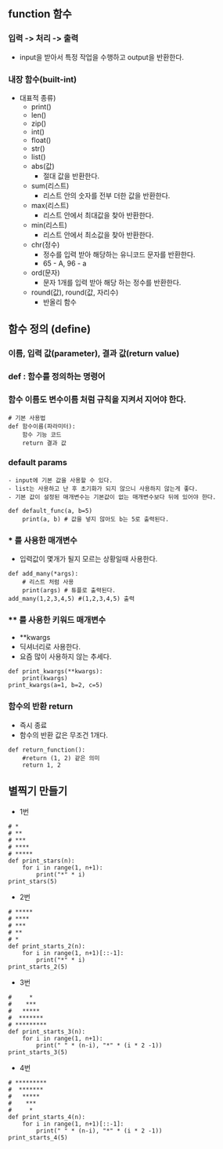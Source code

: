 ## function 함수
### 입력 -> 처리 -> 출력
 - input을 받아서 특정 작업을 수행하고 output을 반환한다.

### 내장 함수(built-int)
 - 대표적 종류)
   - print()
   - len()
   - zip()
   - int()
   - float()
   - str()
   - list()
   - abs(값)
     - 절대 값을 반환한다.
   - sum(리스트)
     - 리스트 안의 숫자를 전부 더한 값을 반환한다.
   - max(리스트)
     - 리스트 안에서 최대값을 찾아 반환한다.
   - min(리스트)
     - 리스트 안에서 최소값을 찾아 반환한다.
   - chr(정수)
     - 정수를 입력 받아 해당하는 유니코드 문자를 반환한다.
     - 65 - A, 96 - a
   - ord(문자)
     - 문자 1개를 입력 받아 해당 하는 정수를 반환한다.
   - round(값), round(값, 자리수)
     - 반올리 함수

## 함수 정의 (define)
### 이름, 입력 값(parameter), 결과 값(return value)
### def : 함수를 정의하는 명령어
### 함수 이름도 변수이름 처럼 규칙을 지켜서 지어야 한다.
```
# 기본 사용법
def 함수이름(파라미터):
    함수 기능 코드
    return 결과 값
```
### default params
    - input에 기본 값을 사용할 수 있다.
    - list는 사용하고 난 후 초기화가 되지 않으니 사용하지 않는게 좋다.
    - 기본 값이 설정된 매개변수는 기본값이 없는 매개변수보다 뒤에 있어야 한다.
```
def default_func(a, b=5)
    print(a, b) # 값을 넣지 않아도 b는 5로 출력된다.
```

### * 를 사용한 매개변수
 - 입력값이 몇개가 될지 모르는 상황일때 사용한다.
```
def add_many(*args):
    # 리스트 처럼 사용
    print(args) # 튜플로 출력된다.
add_many(1,2,3,4,5) #(1,2,3,4,5) 출력
```

### ** 를 사용한 키워드 매개변수
- **kwargs
- 딕셔너리로 사용한다.
- 요즘 많이 사용하지 않는 추세다.
```
def print_kwargs(**kwargs):
    print(kwargs)
print_kwargs(a=1, b=2, c=5)
```
### 함수의 반환 return
- 즉시 종료
- 함수의 반환 값은 무조건 1개다.
```
def return_function():
    #return (1, 2) 같은 의미
    return 1, 2
```


## 별찍기 만들기
 - 1번
```
# *
# **
# ***
# ****
# *****
def print_stars(n):
    for i in range(1, n+1):
        print("*" * i)
print_stars(5)
```
 - 2번
```
# *****
# ****
# ***
# **
# *
def print_starts_2(n):
    for i in range(1, n+1)[::-1]:
        print("*" * i)
print_starts_2(5)
```
 - 3번
```
#     *
#    ***
#   *****
#  *******
# *********
def print_starts_3(n):
    for i in range(1, n+1):
        print(" " * (n-i), "*" * (i * 2 -1))
print_starts_3(5)
```
 - 4번
```
# *********
#  *******
#   *****
#    ***
#     *
def print_starts_4(n):
    for i in range(1, n+1)[::-1]:
        print(" " * (n-i), "*" * (i * 2 -1))
print_starts_4(5)
```